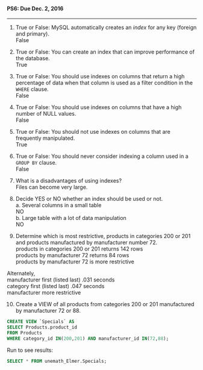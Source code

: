 #### PS6: Due Dec. 2, 2016
---

1. True or False: MySQL automatically creates an _index_ for any key (foreign and primary).   
   False   

2. True or False: You can create an index that can improve performance of the database.   
   True   

3. True or False: You should use indexes on columns that return a high percentage of data when that column is used as a filter condition in the `WHERE` clause.   
   False   

4. True or False:  You should use indexes on columns that have a high number of NULL values.   
   False   

5. True or False:  You should not use indexes on columns that are frequently manipulated.   
   True   

6. True or False:  You should never consider indexing a column used in a `GROUP BY` clause.   
   False   

7. What is a disadvantages of using indexes?   
   Files can become very large.   

8. Decide YES or NO whether an index should be used or not.   
  a. Several columns in a small table   
     NO   
  b. Large table with a lot of data manipulation   
     NO   

9.  Determine which is most restrictive, products in categories 200 or 201 and products manufactured by manufacturer number 72.   
   products in categories 200 or 201 returns 142 rows   
   products by manufacturer 72 returns 84 rows   
   products by manufacturer 72 is more restrictive   
   
   Alternately,   
   manufacturer first (listed last) .031 seconds   
   category first (listed last) .047 seconds   
   manufacturer more restrictive   
   

10.  Create a VIEW of all products from categories 200 or 201 manufactured by manufacturer 72 or 88.   
   ```sql
   CREATE VIEW `Specials` AS
   SELECT Products.product_id
   FROM Products
   WHERE category_id IN(200,201) AND manufacturer_id IN(72,88);
   ```
   Run to see results:
   ```sql
   SELECT * FROM unemath_Elmer.Specials;
   ```
